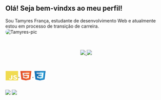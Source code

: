 ## Olá! Seja bem-vindxs ao meu perfil! 

<div>

 Sou Tamyres França, estudante de desenvolvimento Web e atualmente estou em processo de transição de carreira.
 <br> 
 <img align="center" alt="Tamyres-pic" height="130" style="border-radius:50px;" src="https://i.picasion.com/pic92/be942c646809813f577ea085a08f4f46.gif">
</div>


<br>
<br>
<div align="center">
  <a href="https://github.com/Tamyresfmelo">
  <img height="130em" src="https://github-readme-stats.vercel.app/api?username=Tamyresfmelo&show_icons=true&theme=cobalt&include_all_commits=true&count_private=true"/>
   <img height="130em" src="https://github-readme-stats.vercel.app/api/top-langs/?username=Tamyresfmelo&layout=compact&langs_count=16&theme=cobalt"/>
</div>

##

<div style="display: inline_block"><br>
  <img align="center" alt="Tamyres-Js" height="30" width="40" src="https://raw.githubusercontent.com/devicons/devicon/master/icons/javascript/javascript-plain.svg">  
  <img align="center" alt="Tamyres-HTML" height="30" width="40" src="https://raw.githubusercontent.com/devicons/devicon/master/icons/html5/html5-original.svg">
  <img align="center" alt="Tamyres-CSS" height="30" width="40" src="https://raw.githubusercontent.com/devicons/devicon/master/icons/css3/css3-original.svg">   
</div>

##

<div>
  <a href = "mailto:tamyresfmelo@gmail.com"><img src="https://img.shields.io/badge/Gmail-D14836?style=for-the-badge&logo=gmail&logoColor=white" target="_blank"></a>
  <a href="https://www.linkedin.com/in/tamyres-fran%C3%A7a-34ab93186/" target="_blank"><img src="https://img.shields.io/badge/-LinkedIn-%230077B5?style=for-the-badge&logo=linkedin&logoColor=white" target="_blank"></a> 
    
</div>
